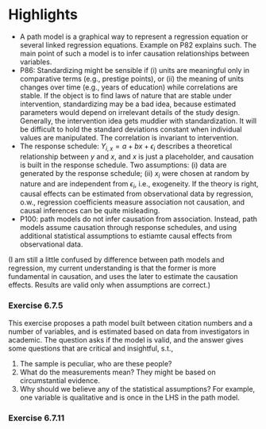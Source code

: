 # Highlights
- A path model is a graphical way to represent a regression equation or several linked regression equations. Example on P82 explains such. The main point of such a model is to infer causation relationships between variables.
- P86: Standardizing might be sensible if (i) units are meaningful only in comparative terms (e.g., prestige points), or (ii) the meaning of units changes over time (e.g., years of education) while correlations are stable. If the object is to find laws of nature that are stable under intervention, standardizing may be a bad idea, because estimated parameters would depend on irrelevant details of the study design. Generally, the intervention idea gets muddier with standardization. It will be difficult to hold the standard deviations constant when individual values are manipulated. The correlation is invariant to intervention.
- The response schedule: $Y_{i,x} = a + bx + \epsilon_i$ describes a theoretical relationship between $y$ and $x$, and $x$ is just a placeholder, and causation is built in the response schedule. Two assumptions: (i) data are generated by the response schedule; (ii) $x_i$ were chosen at random by nature and are independent from $\epsilon_i$, i.e., exogeneity. If the theory is right, causal effects can be estimated from observational data by regression, o.w., regression coefficients measure association not causation, and causal inferences can be quite misleading.
- P100: path models do not infer causation from association. Instead, path models assume causation through response schedules, and using additional statistical assumptions to estiamte causal effects from observational data.

(I am still a little confused by difference between path models and regression, my current understanding is that the former is more fundamental in causation, and uses the later to estimate the causation effects. Results are valid only when assumptions are correct.)

### Exercise 6.7.5
This exercise proposes a path model built between citation numbers and a number of variables, and is estimated based on data from investigators in academic. The question asks if the model is valid, and the answer gives some questions that are critical and insightful, s.t.,
1. The sample is peculiar, who are these people?
2. What do the measurements mean? They might be based on circumstantial evidence.
3. Why should we believe any of the statistical assumptions? For example, one variable is qualitative and is once in the LHS in the path model.

### Exercise 6.7.11
